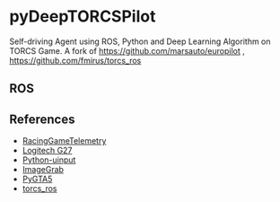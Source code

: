 # pyDeepTORCSPilot
Self-driving Agent using ROS, Python and Deep Learning Algorithm on TORCS Game.
A fork of https://github.com/marsauto/europilot , https://github.com/fmirus/torcs_ros

## ROS

## References
* [RacingGameTelemetry](https://github.com/BOSSoNe0013/RacingGameTelemetry)
* [Logitech G27](https://github.com/felixhummel/g27)
* [Python-uinput](http://tjjr.fi/sw/python-uinput/)
* [ImageGrab](https://github.com/ponty/pyscreenshot)
* [PyGTA5](https://github.com/Sentdex/pygta5)
* [torcs_ros](https://github.com/fmirus/torcs_ros)
